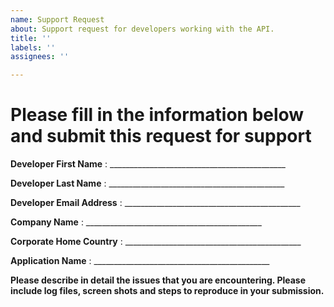 ```yaml
---
name: Support Request
about: Support request for developers working with the API.
title: ''
labels: ''
assignees: ''

---
```


# Please fill in the information below and submit this request for support

**Developer First Name**          : ____________________________________________

**Developer Last Name**          : ____________________________________________

**Developer Email Address**    : ____________________________________________

**Company Name**                  : ____________________________________________

**Corporate Home Country**   : ____________________________________________

**Application Name**               : ____________________________________________


**Please describe in detail the issues that you are encountering.  Please include log files, screen shots and steps to reproduce in your submission.**
